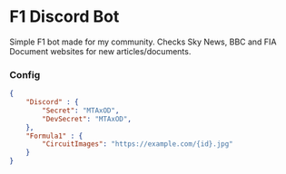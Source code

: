 # F1 Discord Bot

Simple F1 bot made for my community.
Checks Sky News, BBC and FIA Document websites for new articles/documents.

### Config

```json
{
	"Discord" : {
		"Secret": "MTAxOD",
		"DevSecret": "MTAxOD",
	},
	"Formula1" : {
		"CircuitImages": "https://example.com/{id}.jpg"
	}
}
```